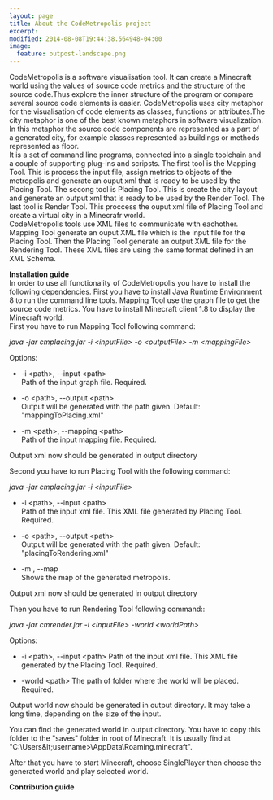 ```yaml
---
layout: page
title: About the CodeMetropolis project
excerpt: 
modified: 2014-08-08T19:44:38.564948-04:00
image:
  feature: outpost-landscape.png
---
```


CodeMetropolis is a software visualisation tool. It can create a Minecraft world using the values of source code metrics and the structure of the source code.Thus explore the inner structure of the program or compare several source code elements is easier. CodeMetropolis uses city metaphor for the visualisation of code elements as classes, functions or attributes.The city metaphor is one of the best known metaphors in software visualization. In this metaphor the source code components are represented as a part of a generated city, for example classes represented as buildings or methods represented as floor.  
It is a set of command line programs, connected into a single toolchain and a couple of supporting plug-ins and scripsts. The first tool is the Mapping Tool. This is process the input file, assign metrics to objects of the metropolis and generate an ouput xml that is ready to be used by the Placing Tool. The secong tool is Placing Tool. This is create the city layout and generate an output xml that is ready to be used by the Render Tool. The last tool is Render Tool. This proccess the ouput xml file of Placing Tool and create a virtual city in a Minecrafr world.  
CodeMetropolis tools use XML files to communicate with eachother. Mapping Tool generate an ouput XML file which is the input file for the Placing Tool. Then the Placing Tool generate an output XML file for the Rendering Tool. These XML files are using the same format defined in an XML Schema.  

**Installation guide**  
In order to use all functionality of CodeMetropolis you have to install the following dependencies. First you have to install Java Runtime Environment 8 to run the command line tools. Mapping Tool use the graph file to get the source code metrics. You have to install Minecraft client 1.8 to display the Minecraft world.  
First you have to run Mapping Tool following command:  

   *java -jar cmplacing.jar -i &lt;inputFile> -o &lt;outputFile> -m &lt;mappingFile>*  
  
   Options:  
   
   * -i &lt;path>, --input &lt;path>  
     Path of the input graph file. Required.  
  
   * -o &lt;path>, --output &lt;path>  
  Output will be generated with the path given. Default: "mappingToPlacing.xml"
  
   * -m &lt;path>, --mapping &lt;path>  
  Path of the input mapping file. Required.

Output xml now should be generated in output directory

Second you have to run Placing Tool with the following command:  

   *java -jar cmplacing.jar -i &lt;inputFile>*
  
   * -i &lt;path>, --input &lt;path>  
    Path of the input xml file. This XML file generated by Placing Tool. Required.
  
   * -o &lt;path>, --output &lt;path>  
  Output will be generated with the path given. Default: "placingToRendering.xml"
  
   * -m , --map  
  Shows the map of the generated metropolis.
  
Output xml now should be generated in output directory

Then you have to run Rendering Tool following command::  

   *java -jar cmrender.jar -i &lt;inputFile> -world &lt;worldPath>*
  
   Options:  
   
   * -i &lt;path>, --input &lt;path>
    Path of the input xml file. This XML file generated by the Placing Tool. Required.

   * -world &lt;path>
    The path of folder where the world will be placed. Required.
    
Output world now should be generated in output directory. It may take a long time, depending on the size of the input.

You can find the generated world in output directory. You have to copy this folder to the "saves" folder in root of Minecraft. It is usually find at "C:\Users\&lt;username>\AppData\Roaming\.minecraft\".

After that you have to start Minecraft, choose SinglePlayer then choose the generated world and play selected world.

**Contribution guide**
